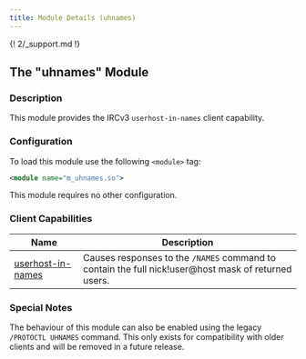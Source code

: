 ```yaml
---
title: Module Details (uhnames)
---
```


{! 2/_support.md !}

## The "uhnames" Module

### Description

This module provides the IRCv3 `userhost-in-names` client capability.

### Configuration

To load this module use the following `<module>` tag:

```xml
<module name="m_uhnames.so">
```

This module requires no other configuration.

### Client Capabilities

Name                                                                               | Description
---------------------------------------------------------------------------------- | -----------
[userhost-in-names](https://ircv3.net/specs/extensions/userhost-in-names-3.2.html) | Causes responses to the `/NAMES` command to contain the full nick!user@host mask of returned users.

### Special Notes

The behaviour of this module can also be enabled using the legacy `/PROTOCTL UHNAMES` command. This only exists for compatibility with older clients and will be removed in a future release.
